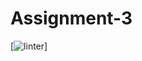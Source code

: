 # Assignment-3
 [![linter](https://github.com/DamonDoesStuff/Assignment-3/workflows/linter/badge.svg)]